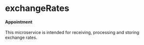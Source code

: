 # exchangeRates

#### Appointment 
This microservice is intended for receiving, processing and storing exchange rates.